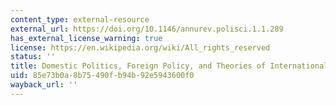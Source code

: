 ```yaml
---
content_type: external-resource
external_url: https://doi.org/10.1146/annurev.polisci.1.1.289
has_external_license_warning: true
license: https://en.wikipedia.org/wiki/All_rights_reserved
status: ''
title: Domestic Politics, Foreign Policy, and Theories of International Relations
uid: 85e73b0a-8b75-490f-b94b-92e5943600f0
wayback_url: ''
---
```

